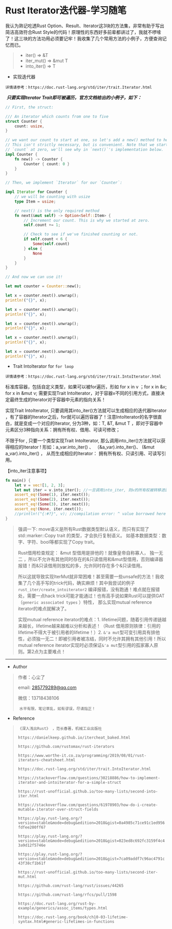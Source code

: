 # Rust Iterator迭代器-学习随笔

我认为熟记吃透Rust Option、Result、Iterator这3块的方法集，非常有助于写出简洁高效符合Rust Style的代码！原理性的东西好多前辈都讲过了，我就不啰嗦了！这三块的方法功用必须要记牢！我收集了几个常用方法的小例子，方便查询记忆而已。

> * iter()  => &T
> * iter_mut() => &mut T
> * into_iter() => T



- 实现迭代器

​        `详情请参考：https://doc.rust-lang.org/std/iter/trait.Iterator.html`

​		***只要实现Iterator Trait即可被遍历，官方文档给出的小例子，如下：***

```rust
// First, the struct:

/// An iterator which counts from one to five
struct Counter {
    count: usize,
}

// we want our count to start at one, so let's add a new() method to help.
// This isn't strictly necessary, but is convenient. Note that we start
// `count` at zero, we'll see why in `next()`'s implementation below.
impl Counter {
    fn new() -> Counter {
        Counter { count: 0 }
    }
}

// Then, we implement `Iterator` for our `Counter`:

impl Iterator for Counter {
    // we will be counting with usize
    type Item = usize;

    // next() is the only required method
    fn next(&mut self) -> Option<Self::Item> {
        // Increment our count. This is why we started at zero.
        self.count += 1;

        // Check to see if we've finished counting or not.
        if self.count < 6 {
            Some(self.count)
        } else {
            None
        }
    }
}

// And now we can use it!

let mut counter = Counter::new();

let x = counter.next().unwrap();
println!("{}", x);

let x = counter.next().unwrap();
println!("{}", x);

let x = counter.next().unwrap();
println!("{}", x);

let x = counter.next().unwrap();
println!("{}", x);

let x = counter.next().unwrap();
println!("{}", x);
```



- Trait IntoIterator for `for loop`


`详情请参考：https://doc.rust-lang.org/std/iter/trait.IntoIterator.html`

标准库容器，包括自定义类型，如果可以被for遍历，形如 for x in v ；for x in &v; for x in &mut v; 需要实现Trait IntoIterator，对于容器v不同的引用方式，直接决定最终生成的Iterator对于容器中元素的指向关系！

实现Trait IntoIterator, 只要调用其into_iter()方法就可以生成相应的迭代器Iterator ，有了容器的Iterator之后，for就可以遍历容器了！注意IntoIterator的名字很直白，就是变成一个对应的Iterator, 分为3种，如：T, &T, &mut T ，即对于容器中元素区分3种指向关系：拥有所有权、借用、可读可修改；

不限于for , 只要一个类型实现Trait IntoIterator, 那么调用into_iter()方法就可以获得相应的Iterator ! 形如：a_var.into_iter()  、 （&a_var).into_iter()、 (&mut a_var).into_iter() ， 从而生成相应的Iterator： 拥有所有权、只读引用、可读写引用。

【into_iter注意事项】

```rust
fn main() {
    let v = vec![1, 2, 3];
    let mut iter = v.into_iter(); //一旦调用into_iter, 则v的所有权被转移进iter, 后面语句若再访问v, 则编译报错。
    assert_eq!(Some(1), iter.next());
    assert_eq!(Some(2), iter.next());
    assert_eq!(Some(3), iter.next());
    assert_eq!(None, iter.next());
    //println!("{:#?}", v); //compilation error: ^ value borrowed here after move，v已经失去所有权，故此编译报错。
}
```

> 强调一下: move语义是所有Rust数据类型默认语义，而只有实现了std::marker::Copy trait 的类型，才会执行复制语义。 如基本数据类型：数字、字符、bool等都实现了Copy trait。
>
> Rust借用检查规定： &mut 型借用是排他的！就像皇帝自称寡人， 独一无二 ，所以不允许有其他同时存在的&只读借用和&mut型借用，否则编译器报错！而&只读借用则放松的多，允许同时存在多个&只读借用。
>
> 所以这就导致实现IterMut就非常困难！甚至需要一些unsafe的方法！我收集了几个高手写的trick代码，确实麻烦！其中我尝试的例子`rust_iter/create_intoiterator2` 编译报错，没有跑通！难点就在报错处，需要一点hack trick可能才能通过！也有高手说如果Rust可以提供GAT（`generic associated types` ）特性， 那么实现mutual reference iterator的难点就解决了。
>
> 实现mutual reference iterator的难点：1. lifetime问题，随着引用传递链越来越长，lifetime越来越难以分析和表述！（Rust 借用原则铁律：引用的lifetime不得大于被引用者的lifetime！）2. `&'a mut`型可变引用具有排他性，必须独一无二！即被引用者被冻结，同时不允许其拥有其他引用！所以mutual reference iterator实现时必须保证`&'a mut`型引用的孤家寡人原则。第2点为主要难点！

------









* Author

> 作者：心尘了
>
> email: [285779289@qq.com](mailto:285779289@qq.com)
>
> 微信：13718438106
>
> ​	`水平有限，笔记草乱，如有谬误，尽请指正！`



- Reference


> `《深入浅出Rust》 ，范长春著，机械工业出版社`
>
> `https://danielkeep.github.io/itercheat_baked.html`
>
> `https://github.com/rustomax/rust-iterators`
>
> `https://www.worthe-it.co.za/programming/2019/08/01/rust-iterators-cheatsheet.html`
>
> `https://doc.rust-lang.org/std/iter/trait.IntoIterator.html`
>
> `https://stackoverflow.com/questions/30218886/how-to-implement-iterator-and-intoiterator-for-a-simple-struct`
>
> `https://rust-unofficial.github.io/too-many-lists/second-into-iter.html`
>
> `https://stackoverflow.com/questions/61978903/how-do-i-create-mutable-iterator-over-struct-fields`
>
> `https://play.rust-lang.org/?version=stable&mode=debug&edition=2018&gist=0a4985c71ce91c1ed956fdfee200ff67`
>
> `https://play.rust-lang.org/?version=stable&mode=debug&edition=2018&gist=023ed8c692fc3159f4c43a9d12f5746e`
>
> `https://play.rust-lang.org/?version=stable&mode=debug&edition=2018&gist=7ca09addf7c96ac4791c43f38cf1b61f`
>
> `https://rust-unofficial.github.io/too-many-lists/second-iter-mut.html`
>
> `https://github.com/rust-lang/rust/issues/44265`
>
> `https://github.com/rust-lang/rfcs/pull/1598`
>
> `https://doc.rust-lang.org/rust-by-example/generics/assoc_items/types.html`
>
> `https://doc.rust-lang.org/book/ch10-03-lifetime-syntax.html#generic-lifetimes-in-functions`
>
> 

   

   

   







